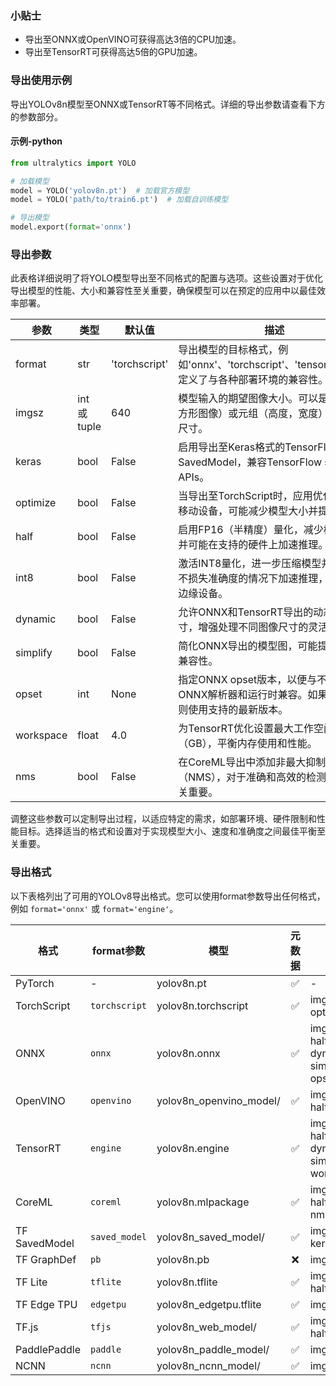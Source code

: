 ### 小贴士

- 导出至ONNX或OpenVINO可获得高达3倍的CPU加速。
- 导出至TensorRT可获得高达5倍的GPU加速。

### 导出使用示例

导出YOLOv8n模型至ONNX或TensorRT等不同格式。详细的导出参数请查看下方的参数部分。

#### 示例-python

```python
from ultralytics import YOLO

# 加载模型
model = YOLO('yolov8n.pt')  # 加载官方模型
model = YOLO('path/to/train6.pt')  # 加载自训练模型

# 导出模型
model.export(format='onnx')
```



### 导出参数

此表格详细说明了将YOLO模型导出至不同格式的配置与选项。这些设置对于优化导出模型的性能、大小和兼容性至关重要，确保模型可以在预定的应用中以最佳效率部署。

| 参数      | 类型         | 默认值        | 描述                                                         |
| --------- | ------------ | ------------- | ------------------------------------------------------------ |
| format    | str          | 'torchscript' | 导出模型的目标格式，例如'onnx'、'torchscript'、'tensorflow'等，定义了与各种部署环境的兼容性。 |
| imgsz     | int 或 tuple | 640           | 模型输入的期望图像大小。可以是整数（正方形图像）或元组（高度，宽度）表示特定尺寸。 |
| keras     | bool         | False         | 启用导出至Keras格式的TensorFlow SavedModel，兼容TensorFlow serving和APIs。 |
| optimize  | bool         | False         | 当导出至TorchScript时，应用优化以适应移动设备，可能减少模型大小并提升性能。 |
| half      | bool         | False         | 启用FP16（半精度）量化，减少模型大小并可能在支持的硬件上加速推理。 |
| int8      | bool         | False         | 激活INT8量化，进一步压缩模型并在几乎不损失准确度的情况下加速推理，主要用于边缘设备。 |
| dynamic   | bool         | False         | 允许ONNX和TensorRT导出的动态输入尺寸，增强处理不同图像尺寸的灵活性。 |
| simplify  | bool         | False         | 简化ONNX导出的模型图，可能提升性能和兼容性。                 |
| opset     | int          | None          | 指定ONNX opset版本，以便与不同的ONNX解析器和运行时兼容。如果未设置，则使用支持的最新版本。 |
| workspace | float        | 4.0           | 为TensorRT优化设置最大工作空间大小（GB），平衡内存使用和性能。 |
| nms       | bool         | False         | 在CoreML导出中添加非最大抑制（NMS），对于准确和高效的检测后处理至关重要。 |

调整这些参数可以定制导出过程，以适应特定的需求，如部署环境、硬件限制和性能目标。选择适当的格式和设置对于实现模型大小、速度和准确度之间最佳平衡至关重要。



### 导出格式

以下表格列出了可用的YOLOv8导出格式。您可以使用format参数导出任何格式，例如 `format='onnx'` 或 `format='engine'`。

| 格式 | format参数 | 模型 | 元数据 | 参数 |
| --- | --- | --- | :---: | --- |
| PyTorch | - | yolov8n.pt | ✅ | - |
| TorchScript | `torchscript` | yolov8n.torchscript | ✅ | imgsz, optimize |
| ONNX | `onnx` | yolov8n.onnx | ✅ | imgsz, half, dynamic, simplify, opset |
| OpenVINO | `openvino` | yolov8n_openvino_model/ | ✅ | imgsz, half, int8 |
| TensorRT | `engine` | yolov8n.engine | ✅ | imgsz, half, dynamic, simplify, workspace |
| CoreML | `coreml` | yolov8n.mlpackage | ✅ | imgsz, half, int8, nms |
| TF SavedModel | `saved_model` | yolov8n_saved_model/ | ✅ | imgsz, keras, int8 |
| TF GraphDef | `pb` | yolov8n.pb | ❌ | imgsz |
| TF Lite | `tflite` | yolov8n.tflite | ✅ | imgsz, half, int8 |
| TF Edge TPU | `edgetpu` | yolov8n_edgetpu.tflite | ✅ | imgsz |
| TF.js | `tfjs` | yolov8n_web_model/ | ✅ | imgsz, half, int8 |
| PaddlePaddle | `paddle` | yolov8n_paddle_model/ | ✅ | imgsz |
| NCNN | `ncnn` | yolov8n_ncnn_model/ | ✅ | imgsz, half |

